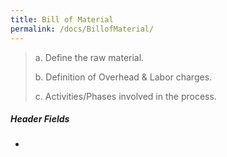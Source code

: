 ```yaml
---
title: Bill of Material
permalink: /docs/BillofMaterial/
---
```


> 
>
> a.  Define the raw material.
>
> b.  Definition of Overhead & Labor charges.
>
> c.  Activities/Phases involved in the process. 



##### **Header Fields**

- 
